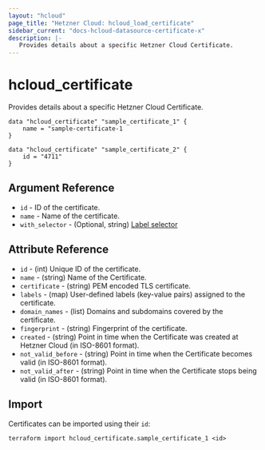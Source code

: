 ```yaml
---
layout: "hcloud"
page_title: "Hetzner Cloud: hcloud_load_certificate"
sidebar_current: "docs-hcloud-datasource-certificate-x"
description: |-
   Provides details about a specific Hetzner Cloud Certificate.
---
```


# hcloud_certificate

Provides details about a specific Hetzner Cloud Certificate.

```hcl
data "hcloud_certificate" "sample_certificate_1" {
    name = "sample-certificate-1
}

data "hcloud_certificate" "sample_certificate_2" {
    id = "4711"
}
```

## Argument Reference

- `id` - ID of the certificate.
- `name` - Name of the certificate.
- `with_selector` - (Optional, string) [Label selector](https://docs.hetzner.cloud/#overview-label-selector)

## Attribute Reference

- `id` - (int) Unique ID of the certificate.
- `name` - (string) Name of the Certificate.
- `certificate` - (string) PEM encoded TLS certificate.
- `labels` - (map) User-defined labels (key-value pairs) assigned to the certificate.
- `domain_names` - (list) Domains and subdomains covered by the certificate.
- `fingerprint` - (string) Fingerprint of the certificate.
- `created` - (string) Point in time when the Certificate was created at Hetzner Cloud (in ISO-8601 format).
- `not_valid_before` - (string) Point in time when the Certificate becomes valid (in ISO-8601 format).
- `not_valid_after` - (string) Point in time when the Certificate stops being valid (in ISO-8601 format).

## Import

Certificates can be imported using their `id`:

```hcl
terraform import hcloud_certificate.sample_certificate_1 <id>
```
